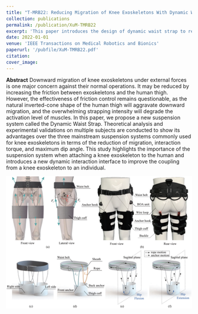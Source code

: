 ```yaml
---
title: "T-MRB22: Reducing Migration of Knee Exoskeletons With Dynamic Waist Strap"
collection: publications
permalink: /publication/XuM-TMRB22
excerpt: 'This paper introduces the design of dynamic waist strap to reduce the migration of knee exoskeletons during walking.'
date: 2022-01-01
venue: 'IEEE Transactions on Medical Robotics and Bionics'
paperurl: '/pubfile/XuM-TMRB22.pdf'
citation: 
cover_image:
---
```


**Abstract** Downward migration of knee exoskeletons under external forces is one major concern against their normal operations. It may be reduced by increasing the friction between exoskeletons and the human thigh. However, the effectiveness of friction control remains questionable, as the natural inverted-cone shape of the human thigh will aggravate downward migration, and the overwhelming strapping intensity will degrade the activation level of muscles. In this paper, we propose a new suspension system called the Dynamic Waist Strap. Theoretical analysis and experimental validations on multiple subjects are conducted to show its advantages over the three mainstream suspension systems commonly used for knee exoskeletons in terms of the reduction of migration, interaction torque, and maximum dip angle. This study highlights the importance of the suspension system when attaching a knee exoskeleton to the human and introduces a new dynamic interaction interface to improve the coupling from a knee exoskeleton to an individual.

![picture](/pubfile/XuM-TMRB22.jpg)
